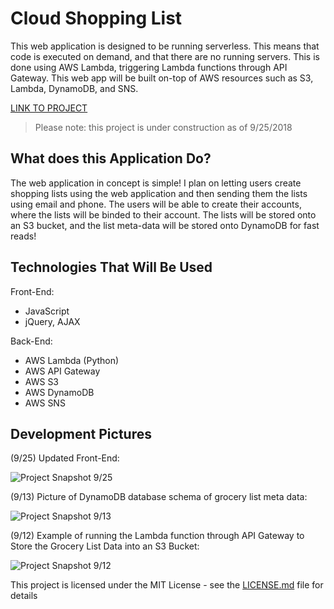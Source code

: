 # Cloud Shopping List

This web application is designed to be running serverless. This means that code is executed on demand, and that there are no running servers.
This is done using AWS Lambda, triggering Lambda functions through API Gateway. This web app will be built on-top of AWS resources such as S3, Lambda, DynamoDB, and SNS.

[LINK TO PROJECT](http://cloudshoppinglist.com.s3-website-us-east-1.amazonaws.com/)

> Please note: this project is under construction as of 9/25/2018

## What does this Application Do?

The web application in concept is simple! I plan on letting users create shopping lists using the web application and then sending them 
the lists using email and phone. The users will be able to create their accounts, where the lists will be binded to their account.
The lists will be stored onto an S3 bucket, and the list meta-data will be stored onto DynamoDB for fast reads! 

## Technologies That Will Be Used

Front-End:
- JavaScript
- jQuery, AJAX

Back-End:
- AWS Lambda (Python)
- AWS API Gateway
- AWS S3
- AWS DynamoDB
- AWS SNS

## Development Pictures

(9/25) Updated Front-End:

![Project Snapshot 9/25](https://s3-us-west-2.amazonaws.com/brandon-do-public/portfolio/cloud-shopping-list/cloud_shopping_list.PNG)


(9/13) Picture of DynamoDB database schema of grocery list meta data:

![Project Snapshot 9/13](https://s3-us-west-2.amazonaws.com/brandon-do-public/portfolio/cloud-shopping-list/cloud_shopping_list_dynamodb_schema.PNG)


(9/12) Example of running the Lambda function through API Gateway to Store the Grocery List Data into an S3 Bucket:

![Project Snapshot 9/12](https://s3-us-west-2.amazonaws.com/brandon-do-public/portfolio/cloud-shopping-list/cloud_shopping_list_stage1.PNG)


This project is licensed under the MIT License - see the [LICENSE.md](LICENSE.md) file for details
